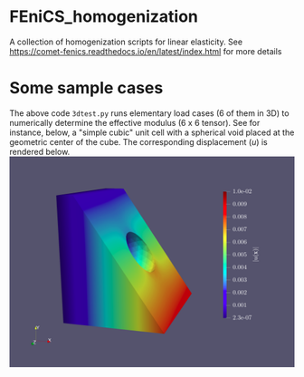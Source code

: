 # FEniCS_homogenization
A collection of homogenization scripts for linear elasticity. See https://comet-fenics.readthedocs.io/en/latest/index.html for more details


# Some sample cases
The above code `3dtest.py` runs elementary load cases (6 of them in 3D) to numerically determine the effective modulus (6 x 6 tensor). See for instance, below, a "simple cubic" unit cell with a spherical void placed at the geometric center of the cube. The corresponding displacement ($u$) is rendered below.  
![](/Images/test_xx_clipped.png?raw=true "Axial strain of 0.01")

